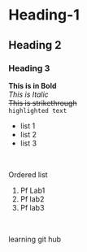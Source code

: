# Heading-1
## Heading 2
### Heading 3
**This is in Bold**
<br/>
_This is Italic_
<br/>
~~This is strikethrough~~
<br/>
`highlighted text`
- list 1
- list 2
- list 3
<br/>

Ordered list

1. Pf Lab1
2. Pf lab2
3. Pf lab3
 <br/>
  
learning git hub

